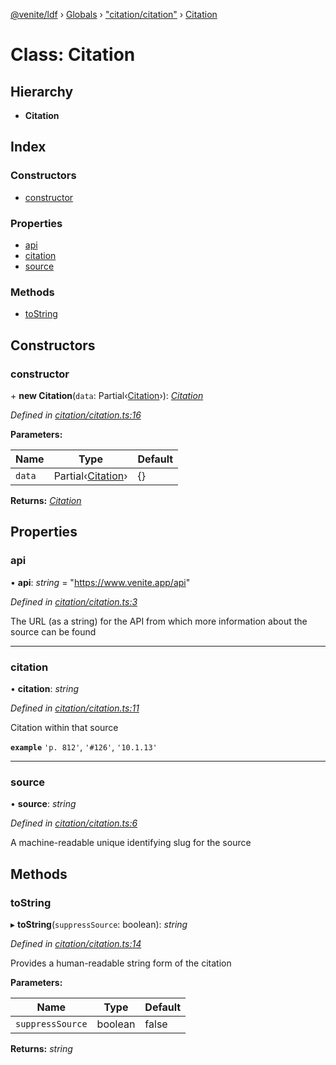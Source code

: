 [@venite/ldf](../README.md) › [Globals](../globals.md) › ["citation/citation"](../modules/_citation_citation_.md) › [Citation](_citation_citation_.citation.md)

# Class: Citation

## Hierarchy

* **Citation**

## Index

### Constructors

* [constructor](_citation_citation_.citation.md#constructor)

### Properties

* [api](_citation_citation_.citation.md#api)
* [citation](_citation_citation_.citation.md#citation)
* [source](_citation_citation_.citation.md#source)

### Methods

* [toString](_citation_citation_.citation.md#tostring)

## Constructors

###  constructor

\+ **new Citation**(`data`: Partial‹[Citation](_citation_citation_.citation.md)›): *[Citation](_citation_citation_.citation.md)*

*Defined in [citation/citation.ts:16](https://github.com/gbj/venite/blob/6d6b51f4/ldf/src/citation/citation.ts#L16)*

**Parameters:**

Name | Type | Default |
------ | ------ | ------ |
`data` | Partial‹[Citation](_citation_citation_.citation.md)› | {} |

**Returns:** *[Citation](_citation_citation_.citation.md)*

## Properties

###  api

• **api**: *string* = "https://www.venite.app/api"

*Defined in [citation/citation.ts:3](https://github.com/gbj/venite/blob/6d6b51f4/ldf/src/citation/citation.ts#L3)*

The URL (as a string) for the API from which more information about the source can be found

___

###  citation

• **citation**: *string*

*Defined in [citation/citation.ts:11](https://github.com/gbj/venite/blob/6d6b51f4/ldf/src/citation/citation.ts#L11)*

Citation within that source

**`example`** 
`'p. 812'`, `'#126'`, `'10.1.13'`

___

###  source

• **source**: *string*

*Defined in [citation/citation.ts:6](https://github.com/gbj/venite/blob/6d6b51f4/ldf/src/citation/citation.ts#L6)*

A machine-readable unique identifying slug for the source

## Methods

###  toString

▸ **toString**(`suppressSource`: boolean): *string*

*Defined in [citation/citation.ts:14](https://github.com/gbj/venite/blob/6d6b51f4/ldf/src/citation/citation.ts#L14)*

Provides a human-readable string form of the citation

**Parameters:**

Name | Type | Default |
------ | ------ | ------ |
`suppressSource` | boolean | false |

**Returns:** *string*
